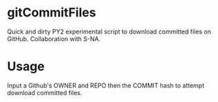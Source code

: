 # gitCommitFiles
Quick and dirty PY2 experimental script to download committed files on GitHub.
Collaboration with S-NA.
# Usage
Input a Github's OWNER and REPO then the COMMIT hash to attempt download committed files.
